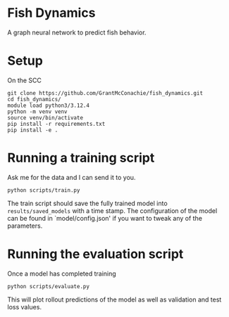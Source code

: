 # Fish Dynamics

A graph neural network to predict fish behavior.

# Setup

On the SCC

```
git clone https://github.com/GrantMcConachie/fish_dynamics.git
cd fish_dynamics/
module load python3/3.12.4
python -m venv venv
source venv/bin/activate
pip install -r requirements.txt
pip install -e .
```

# Running a training script
Ask me for the data and I can send it to you.
```
python scripts/train.py
```
The train script should save the fully trained model into `results/saved_models` with a time stamp. The configuration of the model can be found in `model/config.json' if you want to tweak any of the parameters.

# Running the evaluation script
Once a model has completed training
```
python scripts/evaluate.py
```
This will plot rollout predictions of the model as well as validation and test loss values.
